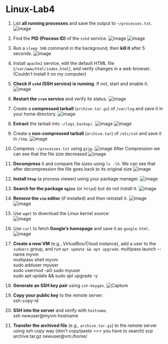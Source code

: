 # Linux-Lab4
1. List **all running processes** and save the output to `~/processes.txt`.  ![image](https://github.com/user-attachments/assets/20c281fb-651e-4b61-b2a4-9ac3db764925)

2. Find the **PID (Process ID)** of the `sshd` service.  ![image](https://github.com/user-attachments/assets/66dfb3ad-acb6-457f-b015-a2d9bc3cc7c9)  ![image](https://github.com/user-attachments/assets/46ef5102-1a79-44b8-8176-3f07fa5408ae)


3. Run a `sleep 500` command in the background, then **kill it** after 5 seconds. ![image](https://github.com/user-attachments/assets/5ddc8905-3fc0-487a-9946-45fe076ebf3d)
 

4. Install `apache2` service, edit the default HTML file (`/var/www/html/index.html`), and verify changes in a web browser. (Couldn't install it on my computer)
  
5. **Check if `sshd` (SSH service) is running**. If not, start and enable it.  ![image](https://github.com/user-attachments/assets/def60fc6-0715-4289-b419-bb6822d11b45)

6. **Restart the `cron` service** and verify its status.  ![image](https://github.com/user-attachments/assets/e15e214c-c0e5-4476-bf9f-543626cc1553)


7. Create a **compressed tarball** (`archive.tar.gz`) of `/var/log` and save it in your home directory.  ![image](https://github.com/user-attachments/assets/e3938a2c-b347-44be-992c-3f9a79b6ff2b)

8. **Extract** the tarball into `~/logs_backup/`.   ![image](https://github.com/user-attachments/assets/2f358182-81b3-43df-9947-ca1936f7a798) ![image](https://github.com/user-attachments/assets/61187d1a-3ff4-4ea3-a004-6f4fec557fcb)


9. Create a **non-compressed tarball** (`archive.tar`) of `/etc/ssh` and save it in `/tmp`. ![image](https://github.com/user-attachments/assets/369f8ecf-d58b-4dce-a8a7-e1da2c143cad)
 

10. Compress `~/processes.txt` using `gzip`.  ![image](https://github.com/user-attachments/assets/2987a53b-f45c-46b6-aa7b-926b6f246faf) After Compression we can see that the file size decreased ![image](https://github.com/user-attachments/assets/940ecb47-19a0-49c1-9416-2ce22512034c)


11. **Decompress** it and compare file sizes using `ls -lh`.  We can see that after decompression the file goes back to its original size ![image](https://github.com/user-attachments/assets/e07c2432-227f-4dc4-9bac-7e3431d31d90)


12. **Install `htop`** (a process viewer) using your package manager.  ![image](https://github.com/user-attachments/assets/19e0d13d-8aa3-450a-81ee-191cdefca3fc)

13. **Search for the package `nginx`** (or `httpd`) but do not install it.  ![image](https://github.com/user-attachments/assets/ef0fbfef-fb1c-4640-ae02-e3ac2c7d365d)

14. **Remove the `vim` editor** (if installed) and then reinstall it.  ![image](https://github.com/user-attachments/assets/9740d9fc-305b-413b-b6df-82179875064a)                        
 ![image](https://github.com/user-attachments/assets/9441dd23-aa2c-4b5e-98ed-2066a3aba37b)


15. Use `wget` to download the Linux kernel source:  
   ![image](https://github.com/user-attachments/assets/c090190e-eaf9-4853-8c87-c0a7ce2ce40e)

16. Use `curl` to fetch **Google’s homepage** and save it as `google.html`.  ![image](https://github.com/user-attachments/assets/e80f69c8-1454-4805-9ea0-352e16fab464)


17. **Create a new VM** (e.g., VirtualBox/Cloud instance), add a user to the `sudoers` group, and run `apt update && apt upgrade`.         multipass launch --name myvm       
multipass shell myvm  
sudo adduser myuser  
sudo usermod -aG sudo myuser  
sudo apt update && sudo apt upgrade -y  

18. **Generate an SSH key pair** using `ssh-keygen`.  ![Capture](https://github.com/user-attachments/assets/2e4a6883-e175-4fa8-98d1-ecc1329c978c)

19. **Copy your public key** to the remote server:                                                                                         
  ssh-copy-id
20. **SSH into the server** and verify with `hostname`.                                                                                 
 ssh newuser@myvm        hostname
21. **Transfer the archived file** (e.g., `archive.tar.gz`) to the remote server using ssh copy way (don’t copy/paste >>> you have to search)
scp archive.tar.gz 
newuser@vm:/home/
